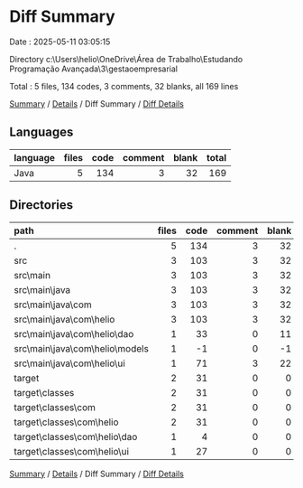 # Diff Summary

Date : 2025-05-11 03:05:15

Directory c:\\Users\\helio\\OneDrive\\Área de Trabalho\\Estudando Programação Avançada\\3\\gestaoempresarial

Total : 5 files,  134 codes, 3 comments, 32 blanks, all 169 lines

[Summary](results.md) / [Details](details.md) / Diff Summary / [Diff Details](diff-details.md)

## Languages
| language | files | code | comment | blank | total |
| :--- | ---: | ---: | ---: | ---: | ---: |
| Java | 5 | 134 | 3 | 32 | 169 |

## Directories
| path | files | code | comment | blank | total |
| :--- | ---: | ---: | ---: | ---: | ---: |
| . | 5 | 134 | 3 | 32 | 169 |
| src | 3 | 103 | 3 | 32 | 138 |
| src\\main | 3 | 103 | 3 | 32 | 138 |
| src\\main\\java | 3 | 103 | 3 | 32 | 138 |
| src\\main\\java\\com | 3 | 103 | 3 | 32 | 138 |
| src\\main\\java\\com\\helio | 3 | 103 | 3 | 32 | 138 |
| src\\main\\java\\com\\helio\\dao | 1 | 33 | 0 | 11 | 44 |
| src\\main\\java\\com\\helio\\models | 1 | -1 | 0 | -1 | -2 |
| src\\main\\java\\com\\helio\\ui | 1 | 71 | 3 | 22 | 96 |
| target | 2 | 31 | 0 | 0 | 31 |
| target\\classes | 2 | 31 | 0 | 0 | 31 |
| target\\classes\\com | 2 | 31 | 0 | 0 | 31 |
| target\\classes\\com\\helio | 2 | 31 | 0 | 0 | 31 |
| target\\classes\\com\\helio\\dao | 1 | 4 | 0 | 0 | 4 |
| target\\classes\\com\\helio\\ui | 1 | 27 | 0 | 0 | 27 |

[Summary](results.md) / [Details](details.md) / Diff Summary / [Diff Details](diff-details.md)